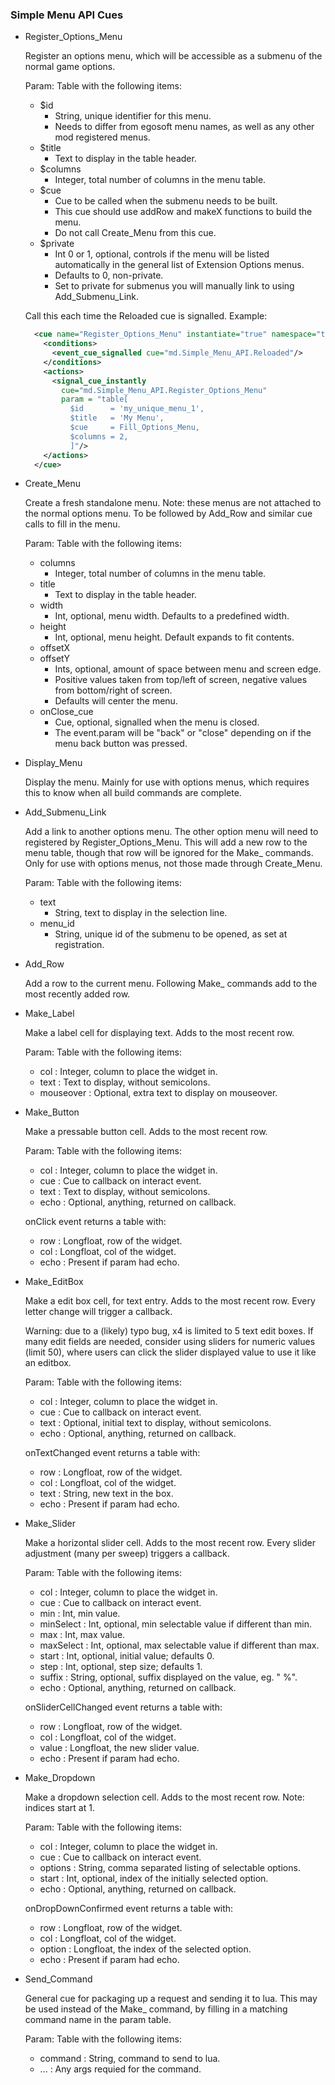 
### Simple Menu API Cues

* Register_Options_Menu
  
  Register an options menu, which will be accessible as a submenu of the normal game options.
      
  Param: Table with the following items:
    * $id
      - String, unique identifier for this menu.
      - Needs to differ from egosoft menu names, as well as any other mod registered menus.
    * $title
      - Text to display in the table header.
    * $columns
      - Integer, total number of columns in the menu table.
    * $cue
      - Cue to be called when the submenu needs to be built.
      - This cue should use addRow and makeX functions to build the menu.
      - Do not call Create_Menu from this cue.
    * $private
      - Int 0 or 1, optional, controls if the menu will be listed automatically in the general list of Extension Options menus.
      - Defaults to 0, non-private.
      - Set to private for submenus you will manually link to using Add_Submenu_Link.
                  
  Call this each time the Reloaded cue is signalled. Example:
  ```xml
    <cue name="Register_Options_Menu" instantiate="true" namespace="this">
      <conditions>
        <event_cue_signalled cue="md.Simple_Menu_API.Reloaded"/>
      </conditions>
      <actions>
        <signal_cue_instantly
          cue="md.Simple_Menu_API.Register_Options_Menu"
          param = "table[
            $id      = 'my_unique_menu_1',
            $title   = 'My Menu',
            $cue     = Fill_Options_Menu,
            $columns = 2, 
            ]"/>
      </actions>
    </cue>
  ```
      
* Create_Menu
  
  Create a fresh standalone menu. Note: these menus are not attached to the normal options menu. To be followed by Add_Row and similar cue calls to fill in the menu.
      
  Param: Table with the following items:
    * columns
      - Integer, total number of columns in the menu table.
    * title
      - Text to display in the table header.
    * width
      - Int, optional, menu width. Defaults to a predefined width.
    * height
      - Int, optional, menu height. Default expands to fit contents.
    * offsetX
    * offsetY
      - Ints, optional, amount of space between menu and screen edge.
      - Positive values taken from top/left of screen, negative values from bottom/right of screen.
      - Defaults will center the menu.
    * onClose_cue
      - Cue, optional, signalled when the menu is closed.
      - The event.param will be "back" or "close" depending on if the menu back button was pressed.
      
* Display_Menu
  
  Display the menu. Mainly for use with options menus, which requires this to know when all build commands are complete.
      
* Add_Submenu_Link
  
  Add a link to another options menu. The other option menu will need to registered by Register_Options_Menu. This will add a new row to the menu table, though that row will be ignored for the Make_ commands. Only for use with options menus, not those made through Create_Menu.
      
  Param: Table with the following items:
    * text
      - String, text to display in the selection line.
    * menu_id
      - String, unique id of the submenu to be opened, as set at registration.
      
* Add_Row
  
  Add a row to the current menu. Following Make_ commands add to the most recently added row.
      
* Make_Label
  
  Make a label cell for displaying text. Adds to the most recent row.
      
  Param: Table with the following items:
    - col       : Integer, column to place the widget in.
    - text      : Text to display, without semicolons.
    - mouseover : Optional, extra text to display on mouseover.
      
* Make_Button
  
  Make a pressable button cell. Adds to the most recent row.
      
  Param: Table with the following items:
    - col       : Integer, column to place the widget in.
    - cue       : Cue to callback on interact event.
    - text      : Text to display, without semicolons.
    - echo      : Optional, anything, returned on callback.
        
  onClick event returns a table with:
    - row       : Longfloat, row of the widget.
    - col       : Longfloat, col of the widget.
    - echo      : Present if param had echo.
      
* Make_EditBox
  
  Make a edit box cell, for text entry. Adds to the most recent row. Every letter change will trigger a callback.
      
  Warning: due to a (likely) typo bug, x4 is limited to 5 text edit boxes. If many edit fields are needed, consider using sliders for numeric values (limit 50), where users can click the slider displayed value to use it like an editbox.
      
  Param: Table with the following items:
    - col       : Integer, column to place the widget in.
    - cue       : Cue to callback on interact event.
    - text      : Optional, initial text to display, without semicolons.
    - echo      : Optional, anything, returned on callback.
        
  onTextChanged event returns a table with:
    - row       : Longfloat, row of the widget.
    - col       : Longfloat, col of the widget.
    - text      : String, new text in the box.
    - echo      : Present if param had echo.
      
* Make_Slider
  
  Make a horizontal slider cell. Adds to the most recent row. Every slider adjustment (many per sweep) triggers a callback.
      
  Param: Table with the following items:
    - col            : Integer, column to place the widget in.
    - cue            : Cue to callback on interact event.
    - min            : Int, min value.
    - minSelect      : Int, optional, min selectable value if different than min.
    - max            : Int, max value.
    - maxSelect      : Int, optional, max selectable value if different than max.
    - start          : Int, optional, initial value; defaults 0.
    - step           : Int, optional, step size; defaults 1.
    - suffix         : String, optional, suffix displayed on the value, eg. " %".
    - echo      : Optional, anything, returned on callback.
        
  onSliderCellChanged event returns a table with:
    - row       : Longfloat, row of the widget.
    - col       : Longfloat, col of the widget.
    - value     : Longfloat, the new slider value.
    - echo      : Present if param had echo.
      
* Make_Dropdown
  
  Make a dropdown selection cell. Adds to the most recent row. Note: indices start at 1.
      
  Param: Table with the following items:
    - col       : Integer, column to place the widget in.
    - cue       : Cue to callback on interact event.
    - options   : String, comma separated listing of selectable options.
    - start     : Int, optional, index of the initially selected option.
    - echo      : Optional, anything, returned on callback.
        
  onDropDownConfirmed event returns a table with:
    - row       : Longfloat, row of the widget.
    - col       : Longfloat, col of the widget.
    - option    : Longfloat, the index of the selected option.
    - echo      : Present if param had echo.
      
* Send_Command
  
  General cue for packaging up a request and sending it to lua. This may be used instead of the Make_ command, by filling in a matching command name in the param table.
      
  Param: Table with the following items:
    - command   : String, command to send to lua.
    - ...       : Any args requied for the command.
    